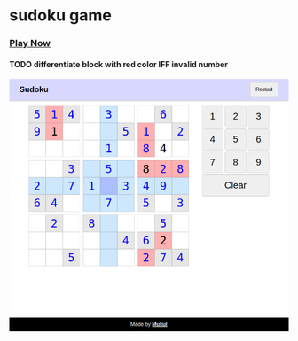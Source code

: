 # sudoku game

### [Play Now](https://mukul47.github.io/sudoku)

#### TODO differentiate block with red color IFF invalid number

<img src="https://github.com/MUKUL47/sudoku/blob/main/demo.png" />
